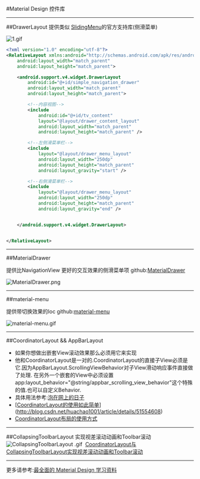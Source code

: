 #Material Design 控件库

 ---
##DrawerLayout
提供类似 [SlidingMenu](https://github.com/jfeinstein10/SlidingMenu)的官方支持库(侧滑菜单)


![1.gif](http://upload-images.jianshu.io/upload_images/1110736-669b00571ef03f80.gif?imageMogr2/auto-orient/strip)
``` xml
<?xml version="1.0" encoding="utf-8"?>
<RelativeLayout xmlns:android="http://schemas.android.com/apk/res/android"
    android:layout_width="match_parent"
    android:layout_height="match_parent">

    <android.support.v4.widget.DrawerLayout
        android:id="@+id/simple_navigation_drawer"
        android:layout_width="match_parent"
        android:layout_height="match_parent">

        <!--内容视图-->
        <include
            android:id="@+id/tv_content"
            layout="@layout/drawer_content_layout"
            android:layout_width="match_parent"
            android:layout_height="match_parent" />

        <!--左侧滑菜单栏-->
        <include
            layout="@layout/drawer_menu_layout"
            android:layout_width="250dp"
            android:layout_height="match_parent"
            android:layout_gravity="start" />

        <!--右侧滑菜单栏-->
        <include
            layout="@layout/drawer_menu_layout"
            android:layout_width="250dp"
            android:layout_height="match_parent"
            android:layout_gravity="end" />


    </android.support.v4.widget.DrawerLayout>


</RelativeLayout>
```
---

##MaterialDrawer

提供比NavigationView 更好的交互效果的侧滑菜单项
github:[MaterialDrawer](https://github.com/mikepenz/MaterialDrawer)

![MaterialDrawer.png](http://upload-images.jianshu.io/upload_images/1110736-d25bc73656328fbd.png?imageMogr2/auto-orient/strip%7CimageView2/2/w/600)

---
##material-menu

提供带切换效果的Ioc
github:[material-menu](https://github.com/balysv/material-menu)

![material-menu.gif](http://upload-images.jianshu.io/upload_images/1110736-e48a272d1894fef2.gif?imageMogr2/auto-orient/strip)

---

##CoordinatorLayout && AppBarLayout
 - 如果你想做出嵌套View滚动效果那么必须用它来实现
 - 他和CoordinatorLayout是一对的.CoordinatorLayout的直接子View必须是它.因为AppBarLayout.ScrollingViewBehavior对子View滑动响应事件直接做了处理.
在另外一个嵌套的View中必须设置app:layout_behavior="@string/appbar_scrolling_view_behavior"这个特殊的值.也可以自定义Behavior.
 - 具体用法参考:[泡在网上的日子](http://www.jcodecraeer.com/a/anzhuokaifa/androidkaifa/2015/0717/3196.html)
 - [[CoordinatorLayout的使用如此简单](http://blog.csdn.net/huachao1001/article/details/51554608)](http://blog.csdn.net/huachao1001/article/details/51554608)
 - [CoordinatorLayout布局的使用方式](http://www.jianshu.com/p/97206f5973c5)
---

##CollapsingToolbarLayout
实现视差滚动动画和Toolbar滚动
![CollapsingToolbarLayout .gif](http://upload-images.jianshu.io/upload_images/1110736-9764adce96c412ad.gif?imageMogr2/auto-orient/strip)
 [CoordinatorLayout与CollapsingToolbarLayout实现视差滚动动画和Toolbar滚动](http://blog.csdn.net/a8341025123/article/details/53006865)

---
更多请参考:[最全面的 Material Design 学习资料](https://github.com/Luosunce/material-design-data)